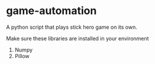 # game-automation
A python script that plays stick hero game on its own.

Make sure these libraries are installed in your environment
1. Numpy
2. Pillow
